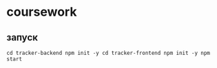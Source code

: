 # coursework


## запуск
  `cd tracker-backend
  npm init -y
  cd tracker-frontend
  npm init -y
  npm start`
